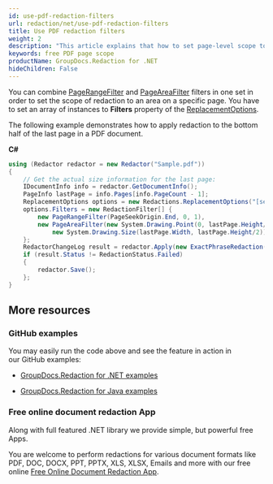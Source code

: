```yaml
---
id: use-pdf-redaction-filters
url: redaction/net/use-pdf-redaction-filters
title: Use PDF redaction filters
weight: 2
description: "This article explains that how to set page-level scope to PDF redactions."
keywords: free PDF page scope
productName: GroupDocs.Redaction for .NET
hideChildren: False
---
```


You can combine [PageRangeFilter](https://reference.groupdocs.com/redaction/net/groupdocs.redaction.redactions/pagerangefilter/) and [PageAreaFilter](https://reference.groupdocs.com/redaction/net/groupdocs.redaction.redactions/pageareafilter/) filters in one set in order to set the scope of redaction to an area on a specific page. You have to set an array of instances to **Filters** property of the [ReplacementOptions](https://reference.groupdocs.com/redaction/net/groupdocs.redaction.redactions/replacementoptions/). 

The following example demonstrates how to apply redaction to the bottom half of the last page in a PDF document.

**C#**

```csharp
using (Redactor redactor = new Redactor("Sample.pdf"))
{
    // Get the actual size information for the last page:
    IDocumentInfo info = redactor.GetDocumentInfo();
    PageInfo lastPage = info.Pages[info.PageCount - 1];
    ReplacementOptions options = new Redactions.ReplacementOptions("[secret]");
    options.Filters = new RedactionFilter[] {
        new PageRangeFilter(PageSeekOrigin.End, 0, 1),
        new PageAreaFilter(new System.Drawing.Point(0, lastPage.Height/2),
            new System.Drawing.Size(lastPage.Width, lastPage.Height/2))
    };
    RedactorChangeLog result = redactor.Apply(new ExactPhraseRedaction("sample", false, options));
    if (result.Status != RedactionStatus.Failed)
    {
        redactor.Save();
    };
}

```

## More resources

### GitHub examples

You may easily run the code above and see the feature in action in our GitHub examples:

*   [GroupDocs.Redaction for .NET examples](https://github.com/groupdocs-redaction/GroupDocs.Redaction-for-.NET)
    
*   [GroupDocs.Redaction for Java examples](https://github.com/groupdocs-redaction/GroupDocs.Redaction-for-Java)
    

### Free online document redaction App

Along with full featured .NET library we provide simple, but powerful free Apps.

You are welcome to perform redactions for various document formats like PDF, DOC, DOCX, PPT, PPTX, XLS, XLSX, Emails and more with our free online [Free Online Document Redaction App](https://products.groupdocs.app/redaction).
